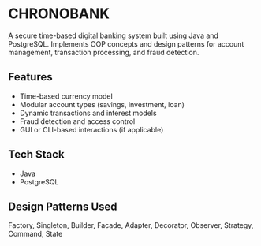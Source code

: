 # CHRONOBANK

A secure time-based digital banking system built using Java and PostgreSQL. Implements OOP concepts and design patterns for account management, transaction processing, and fraud detection.

## Features
- Time-based currency model
- Modular account types (savings, investment, loan)
- Dynamic transactions and interest models
- Fraud detection and access control
- GUI or CLI-based interactions (if applicable)

## Tech Stack
- Java
- PostgreSQL

## Design Patterns Used
Factory, Singleton, Builder, Facade, Adapter, Decorator, Observer, Strategy, Command, State
